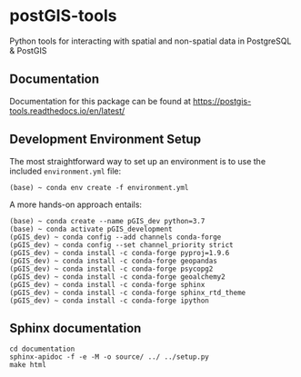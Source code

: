 # postGIS-tools
Python tools for interacting with spatial and non-spatial
data in PostgreSQL &amp; PostGIS

## Documentation
Documentation for this package can be found at https://postgis-tools.readthedocs.io/en/latest/

## Development Environment Setup
The most straightforward way to set up an environment is to use the
included ``environment.yml`` file:
```shell script
(base) ~ conda env create -f environment.yml
```

A more hands-on approach entails:
```shell script
(base) ~ conda create --name pGIS_dev python=3.7
(base) ~ conda activate pGIS_development
(pGIS_dev) ~ conda config --add channels conda-forge
(pGIS_dev) ~ conda config --set channel_priority strict
(pGIS_dev) ~ conda install -c conda-forge pyproj=1.9.6
(pGIS_dev) ~ conda install -c conda-forge geopandas
(pGIS_dev) ~ conda install -c conda-forge psycopg2
(pGIS_dev) ~ conda install -c conda-forge geoalchemy2
(pGIS_dev) ~ conda install -c conda-forge sphinx
(pGIS_dev) ~ conda install -c conda-forge sphinx_rtd_theme
(pGIS_dev) ~ conda install -c conda-forge ipython
```

## Sphinx documentation
```shell script
cd documentation
sphinx-apidoc -f -e -M -o source/ ../ ../setup.py
make html
```